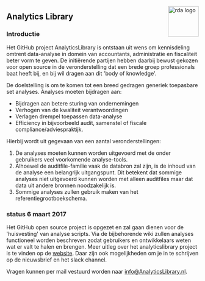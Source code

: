 <img src="https://github.com/AnalyticsLibrary/Analytics/blob/master/A_GENERAL/images/RDA_img.png"
 alt="rda logo" title="logo" align="right" width="80" />
## Analytics Library
### Introductie

Het GitHub project AnalyticsLibrary is ontstaan uit wens om kennisdeling omtrent data-analyse in domein van accountants, administratie en fiscaliteit beter vorm te geven. De initiërende partijen hebben daarbij bewust gekozen voor open source in de veronderstelling dat een brede groep professionals baat heeft bij, en bij wil dragen aan dit 'body of knowledge'.

De doelstelling is om te komen tot een breed gedragen generiek toepasbare set analyses. Analyses moeten bijdragen aan:

+ Bijdragen aan betere sturing van ondernemingen
+ Verhogen van de kwaliteit verantwoordingen
+ Verlagen drempel toepassen data-analyse
+ Efficiency in bijvoorbeeld audit, samenstel of fiscale compliance/adviespraktijk.

Hierbij wordt uit gegevaan van een aantal veronderstellingen:

1. De analyses moeten kunnen worden uitgevoerd met de onder gebruikers veel voorkomende analyse-tools. 
2. Alhoewel de auditfile-familie vaak de databron zal zijn, is de inhoud van de analyse een belangrijk uitgangspunt. Dit betekent dat sommige analyses niet uitgevoerd kunnen worden met alleen auditfiles maar dat data uit andere bronnen noodzakelijk is. 
3. Sommige analyses zullen gebruik maken van het referentiegrootboekschema. 

### status 6 maart 2017

Het GitHub open source project is opgezet en zal gaan dienen voor de 'huisvesting' van analyse scripts. Via de bijbehorende wiki zullen analyses functioneel worden beschreven zodat gebruikers en ontwikkelaars weten wat er valt te halen en brengen. Meer uitleg over het analyticslibrary project is te vinden op de [website](http://www.analyticslibrary.nl). Daar zijn ook mogelijkheden om je in te schrijven op de nieuwsbrief en het slack channel.

Vragen kunnen per mail vestuurd worden naar info@AnalyticsLibrary.nl.
